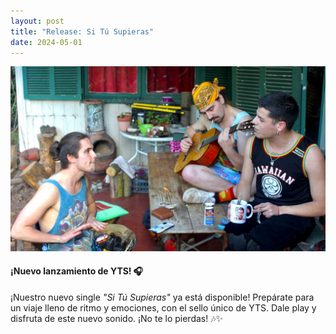 ```yaml
---
layout: post
title: "Release: Si Tú Supieras"
date: 2024-05-01
---
```


![Si tú supieras](/assets/images/posts/si-tu-superas-release.jpg)

#### ¡Nuevo lanzamiento de YTS! 🎧

¡Nuestro nuevo single *"Si Tú Supieras"* ya está disponible! Prepárate para un viaje lleno de ritmo y emociones, con el sello único de YTS. Dale play y disfruta de este nuevo sonido. ¡No te lo pierdas! 🎶✨
